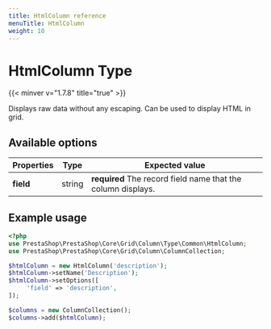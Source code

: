 ```yaml
---
title: HtmlColumn reference
menuTitle: HtmlColumn
weight: 10
---
```


# HtmlColumn Type
{{< minver v="1.7.8" title="true" >}}

Displays raw data without any escaping. Can be used to display HTML in grid.

## Available options

| Properties | Type   | Expected value                                               |
| ---------- | ------ | ------------------------------------------------------------ |
| **field**  | string | **required** The record field name that the column displays. |

## Example usage

```php
<?php
use PrestaShop\PrestaShop\Core\Grid\Column\Type\Common\HtmlColumn;
use PrestaShop\PrestaShop\Core\Grid\Column\ColumnCollection;

$htmlColumn = new HtmlColumn('description');
$htmlColumn->setName('Description');
$htmlColumn->setOptions([
     'field' => 'description',
]);

$columns = new ColumnCollection();
$columns->add($htmlColumn);
```
